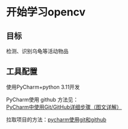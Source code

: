 # 开始学习opencv

## 目标

检测、识别乌龟等活动物品

## 工具配置

使用PyCharm+python 3.11开发

PyCharm使用 github 方法见：[PyCharm中使用Git/GitHub详细步骤（图文详解）](https://blog.csdn.net/Q0717168/article/details/108719275)

拉取项目的方法：[pycharm使用git和github](https://zhuanlan.zhihu.com/p/456089210)